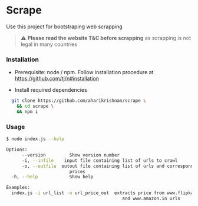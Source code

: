 # Scrape

Use this project for bootstraping web scrapping

> :warning: **Please read the website T&C before scrapping** as scrapping is not legal in many countries


### Installation

- Prerequisite: node / npm. Follow installation procedure at https://github.com/tj/n#installation

- Install required dependencies

```bash
  git clone https://github.com/aharikrishnan/scrape \
    && cd scrape \
    && npm i
```


### Usage

```bash
$ node index.js --help

Options:
      --version         Show version number                            [boolean]
      -i, --infile    input file containing list of urls to crawl
      -o, --outfile  outout file containing list of urls and corresponding
                        prices
  -h, --help            Show help                                      [boolean]

Examples:
  index.js -i url_list -o url_price_out  extracts price from www.flipkart.com
                                            and www.amazon.in urls
```


